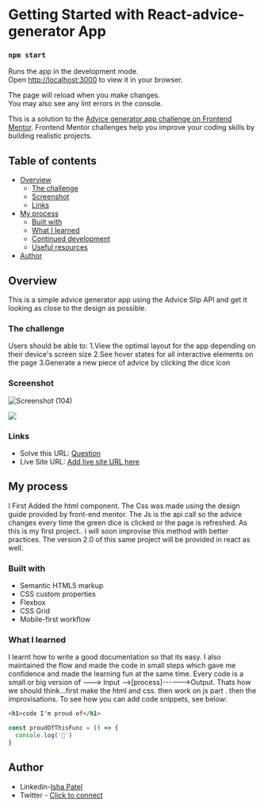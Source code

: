 # Getting Started with  React-advice-generator App


### `npm start`

Runs the app in the development mode.\
Open [http://localhost:3000](http://localhost:3000) to view it in your browser.

The page will reload when you make changes.\
You may also see any lint errors in the console.




This is a solution to the [Advice generator app challenge on Frontend Mentor](https://www.frontendmentor.io/challenges/advice-generator-app-QdUG-13db). Frontend Mentor challenges help you improve your coding skills by building realistic projects.

## Table of contents

- [Overview](#overview)
  - [The challenge](#the-challenge)
  - [Screenshot](#screenshot)
  - [Links](#links)
- [My process](#my-process)
  - [Built with](#built-with)
  - [What I learned](#what-i-learned)
  - [Continued development](#continued-development)
  - [Useful resources](#useful-resources)
- [Author](#author)



## Overview
This is a simple advice generator app using the Advice Slip API and get it looking as close to the design as possible.

### The challenge

Users should be able to:
1.View the optimal layout for the app depending on their device's screen size
2.See hover states for all interactive elements on the page
3.Generate a new piece of advice by clicking the dice icon

### Screenshot
![Screenshot (104)](https://user-images.githubusercontent.com/67051067/156343497-069fa93a-40c2-43ba-8c0e-42360867f3ba.png)

![](./screenshot.jpg)


### Links

- Solve this  URL: [Question](https://www.frontendmentor.io/challenges/advice-generator-app-QdUG-13db)
- Live Site URL: [Add live site URL here](https://advice-generatorbyshavi.netlify.app/)

## My process
I First Added the html component. The Css was made using the design guide provided by front-end mentor. The Js is the api call so the advice changes every time the green dice is clicked or the page is refreshed. 
As this is my first project.. i will soon improvise this method with better practices.
The version 2.0 of this same project will be provided in react as well.
### Built with

- Semantic HTML5 markup
- CSS custom properties
- Flexbox
- CSS Grid
- Mobile-first workflow




### What I learned

I learnt how to write a good documentation so that its easy. I also maintained the flow and made the code in small steps which gave me confidence and made the learning fun at the same time.
Every code is a small or big version of ---> Input -->[process]------>Output. 
Thats how we should think...first make the html and css. then work on js part . then the improvisations.
To see how you can add code snippets, see below:

```html
<h1>code I'm proud of</h1>
```

```js
const proudOfThisFunc = () => {
  console.log('🎉')
}
```


## Author

- Linkedin-[Isha Patel](https://www.linkedin.com/in/isha-~-87335a203/)
- Twitter - [Click to connect](https://twitter.com/Isha03998549)



